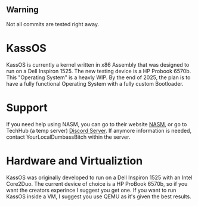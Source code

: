 ## Warning

Not all commits are tested right away.

# KassOS

KassOS is currently a kernel written in x86 Assembly that was designed to run on a Dell Inspiron 1525. The new testing device is a HP Probook 6570b. This "Operating System" is a heavly WIP.  By the end of 2025, the plan is to have a fully functional Operating System with a fully custom Bootloader. 

# Support

 If you need help using NASM, you can go to their website [NASM](https://www.nasm.us), or go to TechHub (a temp server) [Discord Server](https://discord.gg/XP7JxVBHA2). If anymore information is needed, contact YourLocalDumbassBitch within the server.

# Hardware and Virtualiztion 

KassOS was originally developed to run on a Dell Inspiron 1525 with an Intel Core2Duo. The current device of choice is a HP ProBook 6570b, so if you want the creators experince I suggest you get one. If you want to run KassOS inside a VM, I suggest you use QEMU as it's given the best results. 
